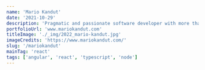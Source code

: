 ```yaml
---
name: 'Mario Kandut'
date: '2021-10-29'
description: 'Pragmatic and passionate software developer with more than 10 years experience.'
portfolioUrl: 'www.mariokandut.com'
titleImage: './_img/2022_mario-kandut.jpg'
imageCredits: 'https://www.mariokandut.com/'
slug: '/mariokandut'
mainTag: 'react'
tags: ['angular', 'react', 'typescript', 'node']
---
```

